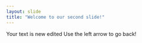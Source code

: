 ```yaml
---
layout: slide
title: "Welcome to our second slide!"
---
```

Your text is new edited
Use the left arrow to go back!
